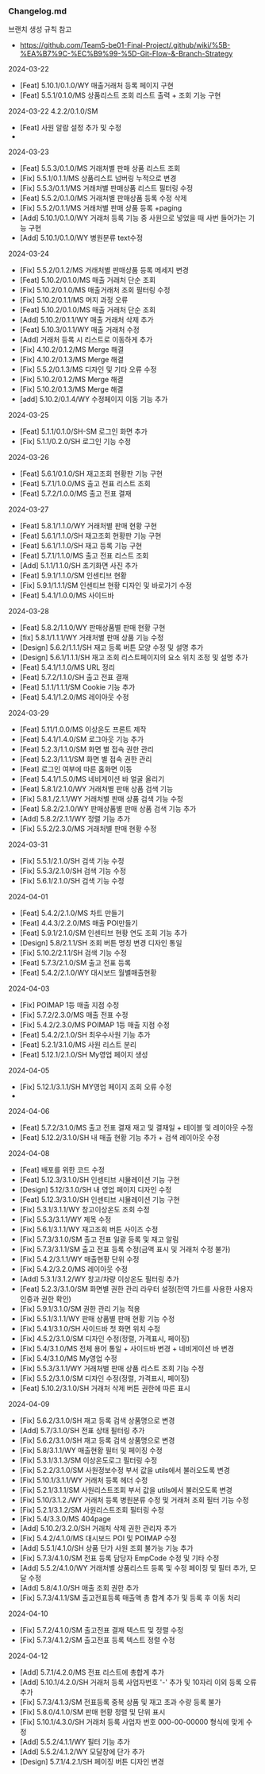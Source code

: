 ### Changelog.md
브랜치 생성 규칙 참고
- https://github.com/Team5-be01-Final-Project/.github/wiki/%5B-%EA%B7%9C-%EC%B9%99-%5D-Git-Flow-&-Branch-Strategy

2024-03-22

- [Feat] 5.10.1/0.1.0/WY 매출거래처 등록 페이지 구현
- [Feat] 5.5.1/0.1.0/MS 상품리스트 조회 리스트 출력 + 조회 기능 구현

2024-03-22
4.2.2/0.1.0/SM
- [Feat] 사원 알람 설정 추가 및 수정
- 
2024-03-23
- [Feat] 5.5.3/0.1.0/MS 거래처별 판매 상품 리스트 조회
- [Fix] 5.5.1/0.1.1/MS 상품리스트 넘버링 누적으로 변경
- [Fix] 5.5.3/0.1.1/MS 거래처별 판매상품 리스트 필터링 수정
- [Feat] 5.5.2/0.1.0/MS 거래처별 판매상품 등록 수정 삭제
- [Fix] 5.5.2/0.1.1/MS 거래처별 판매 상품 등록 +paging
- [Add] 5.10.1/0.1.0/WY 거래처 등록 기능 중 사원으로 넣었을 때 사번 들어가는 기능 구현
- [Add] 5.10.1/0.1.0/WY 병원분류 text수정

2024-03-24
- [Fix] 5.5.2/0.1.2/MS 거래처별 판매상품 등록 메세지 변경
- [Feat] 5.10.2/0.1.0/MS 매출 거래처 단순 조회
- [Fix] 5.10.2/0.1.0/MS 매출거래처 조회 필터링 수정
- [Fix] 5.10.2/0.1.1/MS 머지 과정 오류
- [Feat] 5.10.2/0.1.0/MS 매출 거래처 단순 조회
- [Add] 5.10.2/0.1.1/WY 매출 거래처 삭제 추가
- [Feat] 5.10.3/0.1.1/WY 매출 거래처 수정
- [Add] 거래처 등록 시 리스트로 이동하게 추가
- [Fix] 4.10.2/0.1.2/MS Merge 해결
- [Fix] 4.10.2/0.1.3/MS Merge 해결
- [Fix] 5.5.2/0.1.3/MS 디자인 및 기타 오류 수정
- [Fix] 5.10.2/0.1.2/MS Merge 해결
- [Fix] 5.10.2/0.1.3/MS Merge 해결
- [add] 5.10.2/0.1.4/WY 수정페이지 이동 기능 추가

2024-03-25
- [Feat] 5.1.1/0.1.0/SH-SM 로그인 화면 추가
- [Fix] 5.1.1/0.2.0/SH 로그인 기능 수정

2024-03-26
- [Feat] 5.6.1/0.1.0/SH 재고조회 현황판 기능 구현
- [Feat] 5.7.1/1.0.0/MS 출고 전표 리스트 조회
- [Feat] 5.7.2/1.0.0/MS 출고 전표 결재

2024-03-27
- [Feat] 5.8.1/1.1.0/WY 거래처별 판매 현황 구현
- [Feat] 5.6.1/1.1.0/SH 재고조회 현황판 기능 구현
- [Feat] 5.6.1/1.1.0/SH 재고 등록 기능 구현
- [Feat] 5.7.1/1.1.0/MS 출고 전표 리스트 조회
- [Add] 5.1.1/1.1.0/SH 초기화면 사진 추가
- [Feat] 5.9.1/1.1.0/SM 인센티브 현황
- [Fix] 5.9.1/1.1.1/SM 인센티브 현황 디자인 및 바로가기 수정
- [Feat] 5.4.1/1.0.0/MS 사이드바

2024-03-28
- [Feat] 5.8.2/1.1.0/WY 판매상품별 판매 현황 구현
- [fix] 5.8.1/1.1.1/WY 거래처별 판매 상품 기능 수정
- [Design] 5.6.2/1.1.1/SH 재고 등록 버튼 모양 수정 및 설명 추가
- [Design] 5.6.1/1.1.1/SH 재고 조회 리스트페이지의 요소 위치 조정 및 설명 추가
- [Feat] 5.4.1/1.1.0/MS URL 정리
- [Feat] 5.7.2/1.1.0/SH 출고 전표 결재
- [Feat] 5.1.1/1.1.1/SM Cookie 기능 추가
- [Feat] 5.4.1/1.2.0/MS 레이아웃 수정

2024-03-29
- [Feat] 5.11/1.0.0/MS 이상온도 프론트 제작
- [Feat] 5.4.1/1.4.0/SM 로그아웃 기능 추가
- [Feat] 5.2.3/1.1.0/SM 화면 별 접속 권한 관리
- [Feat] 5.2.3/1.1.1/SM 화면 별 접속 권한 관리
- [Feat] 로그인 여부에 따른 홈화면 이동
- [Feat] 5.4.1/1.5.0/MS 네비게이션 바 얼굴 올리기
- [Feat] 5.8.1/2.1.0/WY 거래처별 판매 상품 검색 기능
- [Fix] 5.8.1./2.1.1/WY 거래처별 판매 상품 검색 기능 수정 
- [Feat] 5.8.2/2.1.0/WY 판매상품별 판매 상품 검색 기능 추가 
- [Add] 5.8.2/2.1.1/WY 정렬 기능 추가
- [Fix]  5.5.2/2.3.0/MS 거래처별 판매 현황 수정

2024-03-31
- [Fix] 5.5.1/2.1.0/SH 검색 기능 수정
- [Fix] 5.5.3/2.1.0/SH 검색 기능 수정
- [Fix] 5.6.1/2.1.0/SH 검색 기능 수정

2024-04-01
- [Feat] 5.4.2/2.1.0/MS 차트 만들기
- [Feat] 4.4.3/2.2.0/MS 매출 POI만들기
- [Feat] 5.9.1/2.1.0/SM 인센티브 현황 연도 조회 기능 추가
- [Design] 5.8/2.1.1/SH 조회 버튼 명칭 변경 디자인 통일
- [Fix] 5.10.2/2.1.1/SH 검색 기능 수정
- [Feat] 5.7.3/2.1.0/SM 출고 전표 등록
- [Feat] 5.4.2/2.1.0/WY 대시보드 월별매출현황

2024-04-03
- [Fix] POIMAP 1등 매출 지점 수정
- [Fix] 5.7.2/2.3.0/MS 매출 전표 수정
- [Fix] 5.4.2/2.3.0/MS POIMAP 1등 매출 지점 수정
- [Feat] 5.4.2/2.1.0/SH 최우수사원 기능 추가
- [Feat] 5.2.1/3.1.0/MS 사원 리스트 분리
- [Feat] 5.12.1/2.1.0/SH My영업 페이지 생성

2024-04-05
- [Fix] 5.12.1/3.1.1/SH MY영업 페이지 조회 오류 수정
- 
2024-04-06
- [Feat] 5.7.2/3.1.0/MS 출고 전표 결재 재고 및 결재일 + 테이블 및 레이아웃 수정 
- [Feat] 5.12.2/3.1.0/SH 내 매출 현황 기능 추가 + 검색 레이아웃 수정

2024-04-08
- [Feat] 배포를 위한 코드 수정
- [Feat] 5.12.3/3.1.0/SH 인센티브 시뮬레이션 기능 구현
- [Design] 5.12/3.1.0/SH 내 영업 페이지 디자인 수정
- [Feat] 5.12.3/3.1.0/SH 인센티브 시뮬레이션 기능 구현
- [Fix] 5.3.1/3.1.1/WY 창고이상온도 조회 수정
- [Fix] 5.5.3/3.1.1/WY 제목 수정
- [Fix] 5.6.1/3.1.1/WY 재고조회 버튼 사이즈 수정
- [Fix] 5.7.3/3.1.0/SM 출고 전표 일괄 등록 및 재고 알림
- [Fix] 5.7.3/3.1.1/SM 출고 전표 등록 수정(금액 표시 및 거래처 수정 불가)
- [Fix] 5.4.2/3.1.1/WY 매출현황 단위 수정
- [Fix] 5.4.2/3.2.0/MS 레이아웃 수정
- [Add] 5.3.1/3.1.2/WY 창고/차량 이상온도 필터링 추가
- [Feat] 5.2.3/3.1.0/SM 화면별 권한 관리 라우터 설정(전역 가드를 사용한 사용자 인증과 권한 확인)
- [Fix] 5.9.1/3.1.0/SM 권한 관리 기능 적용
- [Fix] 5.5.1/3.1.1/WY 판매 상품별 판매 현황 기능 수정
- [Fix] 5.4.1/3.1.0/SH 사이드바 첫 화면 위치 수정 
- [Fix] 4.5.2/3.1.0/SM 디자인 수정(정렬, 가격표시, 페이징)
- [Fix] 5.4/3.1.0/MS 전체 용어 통일 + 사이드바 변경 + 네비게이션 바 변경
- [Fix]  5.4/3.1.0/MS My영업 수정
- [Fix] 5.5.3/3.1.1/WY 거래처별 판매 상품 리스트 조회 기능 수정
- [Fix] 5.5.2/3.1.0/SM 디자인 수정(정렬, 가격표시, 페이징)
- [Feat] 5.10.2/3.1.0/SH 거래처 삭제 버튼 권한에 따른 표시

2024-04-09
- [Fix] 5.6.2/3.1.0/SH 재고 등록 검색 상품명으로 변경
- [Add] 5.7/3.1.0/SH 전표 상태 필터링 추가
- [Fix] 5.6.2/3.1.0/SH 재고 등록 검색 상품명으로 변경
- [Fix] 5.8/3.1.1/WY 매출현황 필터 및 페이징 수정
- [Fix] 5.3.1/3.1.3/SM 이상온도로그 필터링 수정
- [Fix] 5.2.2/3.1.0/SM 사원정보수정 부서 값을 utils에서 불러오도록 변경
- [Fix] 5.10.1/3.1.1/WY 거래처 등록 헤더 수정
- [Fix] 5.2.1/3.1.1/SM 사원리스트조회 부서 값을 utils에서 불러오도록 변경
- [Fix] 5.10/3.1.2./WY 거래처 등록 병원분류 수정 및 거래처 조회 필터 기능 수정
- [Fix] 5.2.1/3.1.2/SM 사원리스트조회 필터링 수정
- [Fix] 5.4/3.3.0/MS 404page
- [Add] 5.10.2/3.2.0/SH 거래처 삭제 권한 관리자 추가
- [Fix] 5.4.2/4.1.0/MS 대시보드 POI 및 POIMAP 수정
- [Add] 5.5.1/4.1.0/SH 상품 단가 사원 조회 불가능 기능 추가
- [Fix] 5.7.3/4.1.0/SM 전표 등록 담당자 EmpCode 수정 및 기타 수정
- [Add] 5.5.2/4.1.0/WY 거래처별 상품리스트 등록 및 수정 페이징 및 필터 추가, 모달 수정
- [Add] 5.8/4.1.0/SH 매출 조회 권한 추가
- [Fix] 5.7.3/4.1.1/SM 출고전표등록 매출액 총 합계 추가 및 등록 후 이동 처리

2024-04-10
- [Fix] 5.7.2/4.1.0/SM 출고전표 결재 텍스트 및 정렬 수정
- [Fix] 5.7.3/4.1.2/SM 출고전표 등록 텍스트 정렬 수정

2024-04-12
- [Add]  5.7.1/4.2.0/MS 전표 리스트에 총합계 추가
- [Add] 5.10.1/4.2.0/SH 거래처 등록 사업자번호 '-' 추가 및 10자리 이외 등록 오류 추가
- [Fix] 5.7.3/4.1.3/SM 전표등록 중복 상품 및 재고 초과 수량 등록 불가
- [Fix] 5.8.0/4.1.0/SM 판매 현황 정렬 및 단위 표시
- [Fix] 5.10.1/4.3.0/SH 거래처 등록 사업자 번호 000-00-00000 형식에 맞게 수정
- [Add] 5.5.2/4.1.1/WY 필터 기능 추가
- [Add] 5.5.2/4.1.2/WY 모달창에 단가 추가
- [Design] 5.7.1/4.2.1/SH 페이징 버튼 디자인 변경

